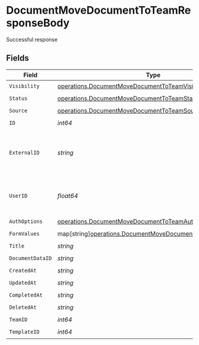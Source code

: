 # DocumentMoveDocumentToTeamResponseBody

Successful response


## Fields

| Field                                                                                                                         | Type                                                                                                                          | Required                                                                                                                      | Description                                                                                                                   |
| ----------------------------------------------------------------------------------------------------------------------------- | ----------------------------------------------------------------------------------------------------------------------------- | ----------------------------------------------------------------------------------------------------------------------------- | ----------------------------------------------------------------------------------------------------------------------------- |
| `Visibility`                                                                                                                  | [operations.DocumentMoveDocumentToTeamVisibility](../../models/operations/documentmovedocumenttoteamvisibility.md)            | :heavy_check_mark:                                                                                                            | N/A                                                                                                                           |
| `Status`                                                                                                                      | [operations.DocumentMoveDocumentToTeamStatus](../../models/operations/documentmovedocumenttoteamstatus.md)                    | :heavy_check_mark:                                                                                                            | N/A                                                                                                                           |
| `Source`                                                                                                                      | [operations.DocumentMoveDocumentToTeamSource](../../models/operations/documentmovedocumenttoteamsource.md)                    | :heavy_check_mark:                                                                                                            | N/A                                                                                                                           |
| `ID`                                                                                                                          | *int64*                                                                                                                       | :heavy_check_mark:                                                                                                            | N/A                                                                                                                           |
| `ExternalID`                                                                                                                  | *string*                                                                                                                      | :heavy_check_mark:                                                                                                            | A custom external ID you can use to identify the document.                                                                    |
| `UserID`                                                                                                                      | *float64*                                                                                                                     | :heavy_check_mark:                                                                                                            | The ID of the user that created this document.                                                                                |
| `AuthOptions`                                                                                                                 | [operations.DocumentMoveDocumentToTeamAuthOptions](../../models/operations/documentmovedocumenttoteamauthoptions.md)          | :heavy_check_mark:                                                                                                            | N/A                                                                                                                           |
| `FormValues`                                                                                                                  | map[string][operations.DocumentMoveDocumentToTeamFormValues](../../models/operations/documentmovedocumenttoteamformvalues.md) | :heavy_check_mark:                                                                                                            | N/A                                                                                                                           |
| `Title`                                                                                                                       | *string*                                                                                                                      | :heavy_check_mark:                                                                                                            | N/A                                                                                                                           |
| `DocumentDataID`                                                                                                              | *string*                                                                                                                      | :heavy_check_mark:                                                                                                            | N/A                                                                                                                           |
| `CreatedAt`                                                                                                                   | *string*                                                                                                                      | :heavy_check_mark:                                                                                                            | N/A                                                                                                                           |
| `UpdatedAt`                                                                                                                   | *string*                                                                                                                      | :heavy_check_mark:                                                                                                            | N/A                                                                                                                           |
| `CompletedAt`                                                                                                                 | *string*                                                                                                                      | :heavy_check_mark:                                                                                                            | N/A                                                                                                                           |
| `DeletedAt`                                                                                                                   | *string*                                                                                                                      | :heavy_check_mark:                                                                                                            | N/A                                                                                                                           |
| `TeamID`                                                                                                                      | *int64*                                                                                                                       | :heavy_check_mark:                                                                                                            | N/A                                                                                                                           |
| `TemplateID`                                                                                                                  | *int64*                                                                                                                       | :heavy_check_mark:                                                                                                            | N/A                                                                                                                           |